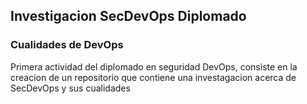 ## Investigacion SecDevOps Diplomado

### Cualidades de DevOps


Primera actividad del diplomado en seguridad DevOps, consiste en la creacion de un repositorio que contiene una investagacion acerca de SecDevOps y sus cualidades


